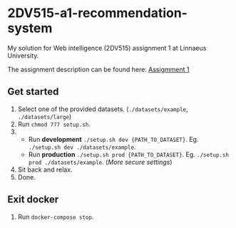 # 2DV515-a1-recommendation-system
My solution for Web intelligence (2DV515) assignment 1 at Linnaeus University.

The assignment description can be found here: [Assigmment 1](http://coursepress.lnu.se/kurs/web-intelligence/a1/)

## Get started
1. Select one of the provided datasets. (`./datasets/example`, `./datasets/large`)
2. Run `chmod 777 setup.sh`.
3.  - Run **development** `./setup.sh dev {PATH_TO_DATASET}`. Eg. `./setup.sh dev ./datasets/example`.
    - Run **production** `./setup.sh prod {PATH_TO_DATASET}`. Eg. `./setup.sh prod ./datasets/example`. (_More secure settings_)
4. Sit back and relax.
5. Done.

## Exit docker
1. Run `docker-compose stop`.
